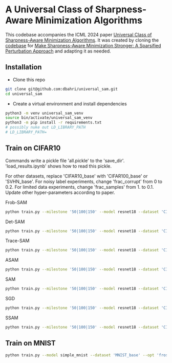 # A Universal Class of Sharpness-Aware Minimization Algorithms

This codebase accompanies the ICML 2024 paper [Universal Class of Sharpness-Aware Minimization Algorithms](https://arxiv.org/html/2406.03682v1).
It was created by cloning the [codebase](https://github.com/Mi-Peng/Sparse-Sharpness-Aware-Minimization) for [Make Sharpness-Aware Minimization Stronger: A Sparsified Perturbation Approach](https://arxiv.org/abs/2210.05177#) and adapting it as needed.

## Installation
- Clone this repo
```bash
git clone git@github.com:dbahri/universal_sam.git
cd universal_sam
```

- Create a virtual environment and install dependencies
```bash
python3 -m venv universal_sam_venv
source bin/activate/universal_sam_venv
python3 -m pip install -r requirements.txt
# possibly nuke out LD_LIBRARY_PATH
# LD_LIBRARY_PATH=
```

## Train on CIFAR10
Commands write a pickle file 'all.pickle' to the 'save_dir'. 'load_results.ipynb' shows how to read this pickle.

For other datasets, replace 'CIFAR10_base' with 'CIFAR100_base' or 'SVHN_base'. For noisy label experiments, change 'frac_corrupt' from 0 to 0.2. For limited data experiments, change 'frac_samples' from 1. to 0.1. Update other hyper-parameters according to paper.


Frob-SAM
```bash
python train.py --milestone '50|100|150' --model resnet18 --dataset 'CIFAR10_base' --opt 'frosam-sgd' --lr 0.1 --lr_scheduler 'MultiStepLRscheduler' --epochs 1 --seed 101 --weight_decay 5e-4 --isam_rho 0.005 --isam_lam 0.005 --isam_n_samples 2 --frac_samples 1. --frac_corrupt 0. --gamma 0.1 --datadir /tmp/cifar10_data --device 'cuda:0' --save_dir /tmp/cifar10_frobsam
```
Det-SAM
```bash
python train.py --milestone '50|100|150' --model resnet18 --dataset 'CIFAR10_base' --opt 'isam-sgd' --isam_n_samples 1 --isam_setting 'det' --isam_lam 1. --isam_rho 1.0 --isam_half_cube_len 0.01 --lr 0.1 --lr_scheduler 'MultiStepLRscheduler' --epochs 1 --seed 101 --weight_decay 5e-4 --frac_samples 1. --frac_corrupt 0. --gamma 0.1 --datadir /tmp/cifar10_data --device 'cuda:0' --save_dir /tmp/cifar10_detsam
```

Trace-SAM
```bash
python train.py --milestone '50|100|150' --model resnet18 --dataset 'CIFAR10_base' --opt 'isam-sgd' --isam_n_samples 1 --isam_setting 'trace' --isam_lam 1. --isam_rho 0.01 --lr 0.1 --lr_scheduler 'MultiStepLRscheduler' --epochs 1 --seed 101 --weight_decay 5e-4 --frac_samples 1. --frac_corrupt 0. --gamma 0.1 --datadir /tmp/cifar10_data --device 'cuda:0' --save_dir /tmp/cifar10_tracesam
```

ASAM
```bash
python train.py --milestone '50|100|150' --model resnet18 --dataset 'CIFAR10_base' --opt 'sam-sgd' --rho 0.5  --sam_variant 'asam' --asam_eta 0.01 --lr 0.1 --lr_scheduler 'MultiStepLRscheduler' --epochs 1 --seed 101 --weight_decay 5e-4 --frac_samples 1. --frac_corrupt 0. --gamma 0.1 --datadir /tmp/cifar10_data --device 'cuda:0' --save_dir /tmp/cifar10_asam
```

SAM
```bash
python train.py --milestone '50|100|150' --model resnet18 --dataset 'CIFAR10_base' --opt 'sam-sgd'  --rho 0.05 --lr 0.1 --lr_scheduler 'MultiStepLRscheduler' --epochs 1 --seed 101 --weight_decay 5e-4 --frac_samples 1. --frac_corrupt 0. --gamma 0.1 --datadir /tmp/cifar10_data --device 'cuda:0' --save_dir /tmp/cifar10_sam
```

SGD
```bash
python train.py --milestone '50|100|150' --model resnet18 --dataset 'CIFAR10_base' --opt 'sgd' --lr 0.1 --lr_scheduler 'MultiStepLRscheduler' --epochs 1 --seed 101 --weight_decay 5e-4 --frac_samples 1. --frac_corrupt 0. --gamma 0.1 --datadir /tmp/cifar10_data --device 'cuda:0' --save_dir /tmp/cifar10_sgd
```

SSAM
```bash
python train.py --milestone '50|100|150' --model resnet18 --dataset 'CIFAR10_base' --opt 'ssamf-sgd' --rho 0.1 --sparsity 0.5 --num_samples 16 --update_freq 1 --lr 0.1 --lr_scheduler 'MultiStepLRscheduler' --epochs 1 --seed 101 --weight_decay 5e-4 --frac_samples 1. --frac_corrupt 0. --gamma 0.1 --datadir /tmp/cifar10_data --device 'cuda:0' --save_dir /tmp/cifar10_ssam
```

## Train on MNIST

```bash
python train.py --model simple_mnist --dataset 'MNIST_base' --opt 'frosam-sgd' --lr 0.001 --lr_scheduler 'Constant' --epochs 20 --seed 101 --weight_decay 0 --isam_rho 0.01 --isam_lam 0.005 --isam_n_samples 2 --hessian_n_samples 1280 --hessian_every_n_epochs 1 --hessian_calc_frobenius --datadir /tmp/mnist_data --device 'cuda:0' --save_dir /tmp/mnist_frosam
```

